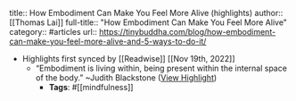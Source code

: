 title:: How Embodiment Can Make You Feel More Alive (highlights)
author:: [[Thomas Lai]]
full-title:: "How Embodiment Can Make You Feel More Alive"
category:: #articles
url:: https://tinybuddha.com/blog/how-embodiment-can-make-you-feel-more-alive-and-5-ways-to-do-it/

- Highlights first synced by [[Readwise]] [[Nov 19th, 2022]]
	- “Embodiment is living within, being present within the internal space of the body.” ~Judith Blackstone ([View Highlight](https://read.readwise.io/read/01ghthqbyr70e2trbrrmq1c060))
		- **Tags**: #[[mindfulness]]